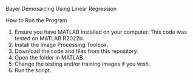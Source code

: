 Bayer Demosaicing Using Linear Regression

How to Run the Program

1. Ensure you have MATLAB installed on your computer. This code was tested on MATLAB R2022b.
2. Install the Image Processing Toolbox.
3. Download the code and files from this repository.
4. Open the folder in MATLAB.
5. Change the testing and/or training images if you wish.
6. Run the script.
